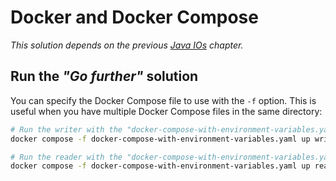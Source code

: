 # Docker and Docker Compose

_This solution depends on the previous
[Java IOs](https://github.com/heig-vd-dai-course/heig-vd-dai-course/tree/main/05-java-ios)
chapter._

## Run the _"Go further"_ solution

You can specify the Docker Compose file to use with the `-f` option. This is
useful when you have multiple Docker Compose files in the same directory:

```sh
# Run the writer with the "docker-compose-with-environment-variables.yaml" file
docker compose -f docker-compose-with-environment-variables.yaml up writer

# Run the reader with the "docker-compose-with-environment-variables.yaml" file
docker compose -f docker-compose-with-environment-variables.yaml up reader
```
